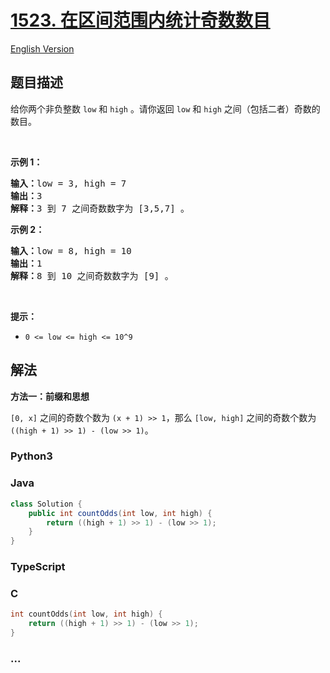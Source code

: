 # [1523. 在区间范围内统计奇数数目](https://leetcode.cn/problems/count-odd-numbers-in-an-interval-range)

[English Version](/solution/1500-1599/1523.Count%20Odd%20Numbers%20in%20an%20Interval%20Range/README_EN.md)

## 题目描述

<!-- 这里写题目描述 -->

<p>给你两个非负整数&nbsp;<code>low</code> 和&nbsp;<code>high</code>&nbsp;。请你返回<em>&nbsp;</em><code>low</code><em> </em>和<em>&nbsp;</em><code>high</code><em>&nbsp;</em>之间（包括二者）奇数的数目。</p>

<p>&nbsp;</p>

<p><strong>示例 1：</strong></p>

<pre><strong>输入：</strong>low = 3, high = 7
<strong>输出：</strong>3
<strong>解释：</strong>3 到 7 之间奇数数字为 [3,5,7] 。</pre>

<p><strong>示例 2：</strong></p>

<pre><strong>输入：</strong>low = 8, high = 10
<strong>输出：</strong>1
<strong>解释：</strong>8 到 10 之间奇数数字为 [9] 。</pre>

<p>&nbsp;</p>

<p><strong>提示：</strong></p>

<ul>
	<li><code>0 &lt;= low &lt;= high&nbsp;&lt;= 10^9</code></li>
</ul>

## 解法

<!-- 这里可写通用的实现逻辑 -->

**方法一：前缀和思想**

`[0, x]` 之间的奇数个数为 `(x + 1) >> 1`，那么 `[low, high]` 之间的奇数个数为 `((high + 1) >> 1) - (low >> 1)`。

<!-- tabs:start -->

### **Python3**

<!-- 这里可写当前语言的特殊实现逻辑 -->



### **Java**

<!-- 这里可写当前语言的特殊实现逻辑 -->

```java
class Solution {
    public int countOdds(int low, int high) {
        return ((high + 1) >> 1) - (low >> 1);
    }
}
```









### **TypeScript**







### **C**

```c
int countOdds(int low, int high) {
    return ((high + 1) >> 1) - (low >> 1);
}
```





### **...**

```

```


